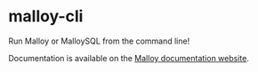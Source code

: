 # malloy-cli

Run Malloy or MalloySQL from the command line!

Documentation is available on the [Malloy documentation website](https://malloydata.github.io/documentation/malloy_cli/index).
